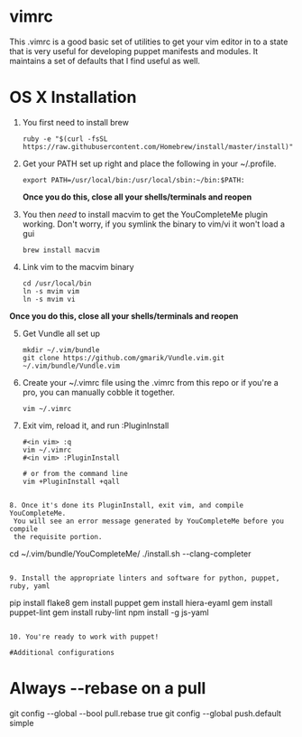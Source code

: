 vimrc
=====

This .vimrc is a good basic set of utilities to get your vim editor
in to a state that is very useful for developing puppet manifests
and modules. It maintains a set of defaults that I find useful as well.

OS X Installation
=====
1. You first need to install brew

   ```
   ruby -e "$(curl -fsSL https://raw.githubusercontent.com/Homebrew/install/master/install)"
   ```
  
2. Get your PATH set up right and place the following in your ~/.profile. 
  
   ```
   export PATH=/usr/local/bin:/usr/local/sbin:~/bin:$PATH:
   ```
  
   **Once you do this, close all your shells/terminals and reopen**
  
3. You then *need* to install macvim to get the YouCompleteMe plugin 
   working. Don't worry, if you symlink the binary to vim/vi it won't load a gui

   ```
   brew install macvim
   ```
  
4. Link vim to the macvim binary

   ```
   cd /usr/local/bin
   ln -s mvim vim
   ln -s mvim vi
   ```
  **Once you do this, close all your shells/terminals and reopen**

5. Get Vundle all set up

   ```
   mkdir ~/.vim/bundle
   git clone https://github.com/gmarik/Vundle.vim.git ~/.vim/bundle/Vundle.vim
   ```
   
6. Create your ~/.vimrc file using the .vimrc from this repo or 
   if you're a pro, you can manually cobble it together.

   ```
   vim ~/.vimrc
   ```

7. Exit vim, reload it, and run :PluginInstall

   ```
   #<in vim> :q
   vim ~/.vimrc
   #<in vim> :PluginInstall
   
   # or from the command line
   vim +PluginInstall +qall
  ```

8. Once it's done its PluginInstall, exit vim, and compile YouCompleteMe.
   You will see an error message generated by YouCompleteMe before you compile
   the requisite portion.

   ```
   cd ~/.vim/bundle/YouCompleteMe/
   ./install.sh --clang-completer
   ```

9. Install the appropriate linters and software for python, puppet, ruby, yaml

   ```
   pip install flake8
   gem install puppet
   gem install hiera-eyaml
   gem install puppet-lint
   gem install ruby-lint
   npm install -g js-yaml
   ```

10. You're ready to work with puppet!

#Additional configurations

```
# Always --rebase on a pull
git config --global --bool pull.rebase true
git config --global push.default simple
```
